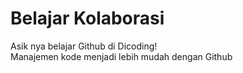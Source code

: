 # Belajar Kolaborasi
Asik nya belajar Github di Dicoding!<br>
Manajemen kode menjadi lebih mudah dengan Github
